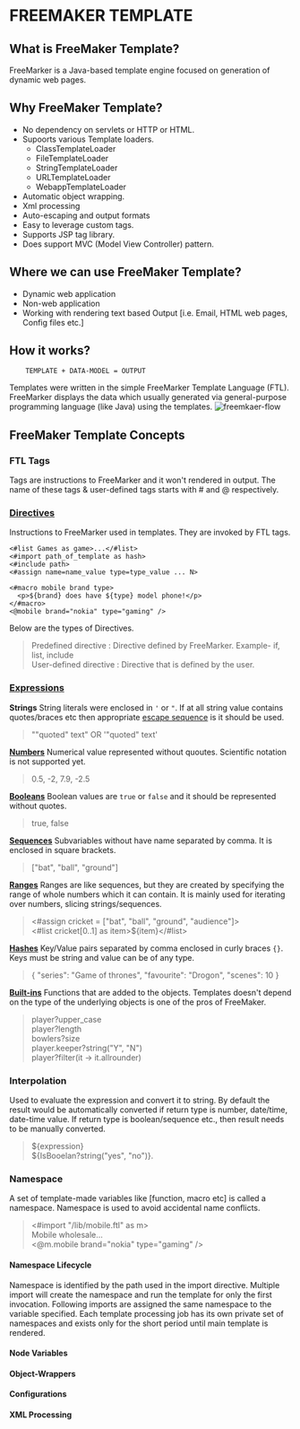 # FREEMAKER TEMPLATE

## What is FreeMaker Template?
FreeMarker is a Java-based template engine focused on generation of dynamic web pages.

## Why FreeMaker Template?
- No dependency on servlets or HTTP or HTML.
- Supoorts various Template loaders.
  - ClassTemplateLoader
  - FileTemplateLoader
  - StringTemplateLoader
  - URLTemplateLoader
  - WebappTemplateLoader
- Automatic object wrapping.
- Xml processing
- Auto-escaping and output formats
- Easy to leverage custom tags.
- Supports JSP tag library.
- Does support MVC (Model View Controller) pattern.

## Where we can use FreeMaker Template?
- Dynamic web application
- Non-web application
- Working with rendering text based Output [i.e. Email, HTML web pages, Config files etc.]
## How it works?
````
    TEMPLATE + DATA-MODEL = OUTPUT
````
Templates were written in the simple FreeMarker Template Language (FTL). FreeMarker displays the data which usually generated via 
general-purpose programming language (like Java) using the templates.
![freemkaer-flow](https://user-images.githubusercontent.com/36845597/90971412-94258f80-e52d-11ea-88c6-ab920729947f.jpg)

## FreeMaker Template Concepts
### FTL Tags
Tags are instructions to FreeMarker and it won't rendered in output. The name of these tags & user-defined tags starts with # and @ respectively.
### [Directives](https://freemarker.apache.org/docs/ref_directives.html)
Instructions to FreeMarker used in templates. They are invoked by FTL tags.
````
<#list Games as game>...</#list>
<#import path_of_template as hash>
<#include path>
<#assign name=name_value type=type_value ... N>

<#macro mobile brand type>
  <p>${brand} does have ${type} model phone!</p>
</#macro>
<@mobile brand="nokia" type="gaming" />
````
Below are the types of Directives.<br>
> Predefined directive : Directive defined by FreeMarker. Example- if, list, include<br>
> User-defined directive : Directive that is defined by the user.

### [Expressions](https://freemarker.apache.org/docs/dgui_template_exp.html#exp_cheatsheet)
**Strings** String literals were enclosed in `'` or `"`. If at all string value contains quotes/braces etc then appropriate [escape sequence](https://freemarker.apache.org/docs/dgui_template_exp.html#dgui_template_exp_direct_string) is it should be used.
> "\"quoted\" text" OR '\"quoted\" text'

**[Numbers](https://freemarker.apache.org/docs/dgui_template_exp.html#dgui_template_exp_direct_string)** Numerical value represented without quoutes. Scientific notation is not supported yet.
> 0.5, -2, 7.9, -2.5

**[Booleans](https://freemarker.apache.org/docs/dgui_template_exp.html#dgui_template_exp_direct_boolean)** Boolean values are `true` or `false` and it should be represented without quotes.
> true, false

**[Sequences](https://freemarker.apache.org/docs/dgui_template_exp.html#dgui_template_exp_direct_seuqence)** Subvariables without have name separated by comma. It is enclosed in square brackets.
> ["bat", "ball", "ground"]

**[Ranges](https://freemarker.apache.org/docs/dgui_template_exp.html#dgui_template_exp_direct_ranges)** Ranges are like sequences, but they are created by specifying the range of whole numbers which it can contain. It is mainly used for iterating over numbers, slicing strings/sequences.
> <#assign cricket = ["bat", "ball", "ground", "audience"]> <br>
<#list cricket[0..1] as item>${item}</#list>

**[Hashes](https://freemarker.apache.org/docs/dgui_template_exp.html#dgui_template_exp_direct_hash)** Key/Value pairs separated by comma enclosed in curly braces `{}`. Keys must be string and value can be of any type.
> { "series": "Game of thrones", "favourite": "Drogon", "scenes": 10 }

**[Built-ins](https://freemarker.apache.org/docs/dgui_template_exp.html#dgui_template_exp_builtin)** Functions that are added to the objects. Templates doesn't depend on the type of the underlying objects is one of the pros of FreeMaker.
> player?upper_case <br> player?length <br> bowlers?size <br> player.keeper?string("Y", "N") <br> player?filter(it -> it.allrounder)

### Interpolation
Used to evaluate the expression and convert it to string. By default the result would be automatically converted if return type is number, date/time, date-time value. If return type is boolean/sequence etc., then result needs to be manually converted.
> ${expression} <br> ${IsBooelan?string("yes", "no")}.

### Namespace
A set of template-made variables like [function, macro etc] is called a namespace. Namespace is used to avoid accidental name conflicts.
> <#import "/lib/mobile.ftl" as m><br>
Mobile wholesale...<br>
<@m.mobile brand="nokia" type="gaming" />

#### Namespace Lifecycle
Namespace is identified by the path used in the import directive.
Multiple import will create the namespace and run the template for only the first invocation. Following imports are assigned the same namespace to the variable specified.
Each template processing job has its own private set of namespaces and exists only for the short period until main template is rendered.

#### Node Variables
#### Object-Wrappers
#### Configurations
#### XML Processing
